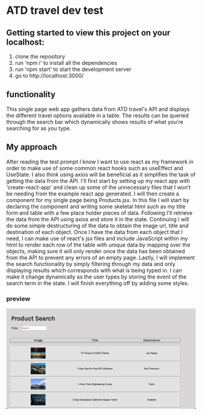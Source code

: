 # ATD travel dev test 

## Getting started to view this project on your localhost: 

1. clone the repository 
2. run 'npm i' to install all the dependencies 
3. run 'npm start' to start the development server 
4. go to http://localhost:3000/ 

## functionality 

This single page web app gathers data from ATD travel's API and displays the different travel options available in a table. The results can be queried through the search bar which dynamically shows results of what you’re searching for as you type. 

## My approach 

After reading the test prompt I know I want to use react as my framework in order to make use of some common react hooks such as useEffect and UseState. I also think using axios will be beneficial as it simplifies the task of getting the data from the API. I'll first start by setting up my react app with 'create-react-app' and clean up some of the unnecessary files that I won’t be needing from the example react app generated. I will then create a component for my single page being Products.jsx. In this file I will start by declaring the component and writing some skeletal html such as my title form and table with a few place holder pieces of data. Following I'll retrieve the data from the API using axios and store it in the state. Continuing I will do some simple destructuring of the data to obtain the image url, title and destination of each object. Once I have the data from each object that I need, I can make use of react's jsx files and include JavaScript within my html to render each row of the table with unique data by mapping over the objects, making sure it will only render once the data has been obtained from the API to prevent any errors of an empty page. Lastly, I will implement the search functionality by simply filtering through my data and only displaying results which corresponds with what is being typed in. I can make it change dynamically as the user types by storing the event of the search term in the state. I will finish everything off by adding some styles.

### preview

![home-page](https://github.com/roshan0926/atdTest/blob/main/readme_img/statiic-page.png?raw=true)